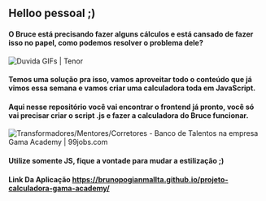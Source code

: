 ## Helloo pessoal ;)

#### O Bruce está precisando fazer alguns cálculos e está cansado de fazer isso no papel, como podemos resolver o problema dele?

![Duvida GIFs | Tenor](https://c.tenor.com/um3fCvs0nVIAAAAM/duvida-doubt.gif)

#### Temos uma solução pra isso, vamos aproveitar todo o conteúdo que já vimos essa semana e vamos criar uma calculadora toda em JavaScript.

#### Aqui nesse repositório você vai encontrar o frontend já pronto, você só vai precisar criar o script  .js e fazer a calculadora do Bruce funcionar.

![Transformadores/Mentores/Corretores - Banco de Talentos na empresa Gama  Academy | 99jobs.com](https://e3ba6e8732e83984.cdn.gocache.net/uploads/image/file/2509991/regular_876d18309c8521f3b26443983862a386.jpg)

#### Utilize somente JS, fique a vontade para mudar a estilização ;)

#### Link Da Aplicação https://brunopogianmallta.github.io/projeto-calculadora-gama-academy/
